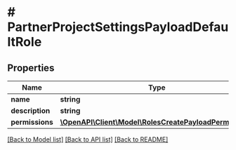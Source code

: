 # # PartnerProjectSettingsPayloadDefaultRole

## Properties

Name | Type | Description | Notes
------------ | ------------- | ------------- | -------------
**name** | **string** |  |
**description** | **string** |  | [optional]
**permissions** | [**\OpenAPI\Client\Model\RolesCreatePayloadPermissions**](RolesCreatePayloadPermissions.md) |  |

[[Back to Model list]](../../README.md#models) [[Back to API list]](../../README.md#endpoints) [[Back to README]](../../README.md)

